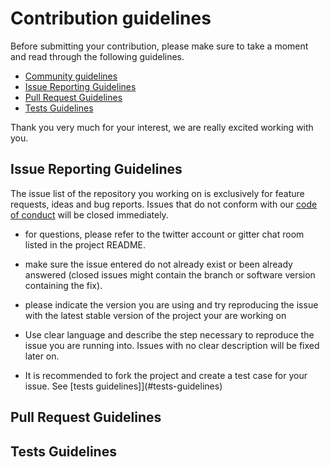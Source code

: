 # Contribution guidelines

Before submitting your contribution, please make sure to take a moment and read through the following guidelines.

- [Community guidelines](/community.md)
- [Issue Reporting Guidelines](#issue-reporting-guidelines)
- [Pull Request Guidelines](#pull-request-guidelines)
- [Tests Guidelines](#tests-guidelines)

Thank you very much for your interest, we are really excited working with you.

## Issue Reporting Guidelines

The issue list of the repository you working on is exclusively for feature requests, ideas and bug reports. Issues that do not conform with our [code of conduct](/community.md) will be closed immediately.

  - for questions, please refer to the twitter account or gitter chat room listed in the project README.

  - make sure the issue entered do not already exist or been already answered (closed issues might contain the branch or software version containing the fix).

  - please indicate the version you are using and try reproducing the issue with the latest stable version of the project your are working on

  - Use clear language and describe the step necessary to reproduce the issue you are running into. Issues with no clear description will be fixed later on.

  - It is recommended to fork the project and create a test case for your issue. See [tests guidelines]](#tests-guidelines)


## Pull Request Guidelines

## Tests Guidelines
